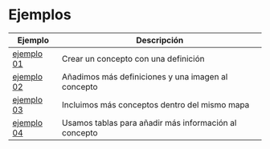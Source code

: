 
# Ejemplos

|Ejemplo  | Descripción |
|-------- |------------ |
|[ejemplo 01](01/README.md) | Crear un concepto con una definición |
|[ejemplo 02](02/README.md) | Añadimos más definiciones y una imagen al concepto |
|[ejemplo 03](03/README.md) | Incluimos más conceptos dentro del mismo mapa |
|[ejemplo 04](04/README.md) | Usamos tablas para añadir más información al concepto |
